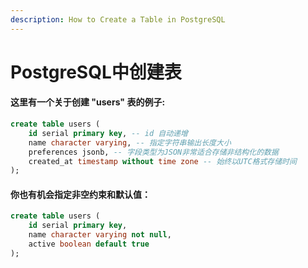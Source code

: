 ```yaml
---
description: How to Create a Table in PostgreSQL
---
```


# PostgreSQL中创建表

#### 这里有一个关于创建 "users" 表的例子:

```sql
create table users (
    id serial primary key, -- id 自动递增
    name character varying, -- 指定字符串输出长度大小
    preferences jsonb, -- 字段类型为JSON非常适合存储非结构化的数据
    created_at timestamp without time zone -- 始终以UTC格式存储时间
);
```

#### 你也有机会指定非空约束和默认值：

```sql
create table users (
    id serial primary key,
    name character varying not null,
    active boolean default true
);
```

